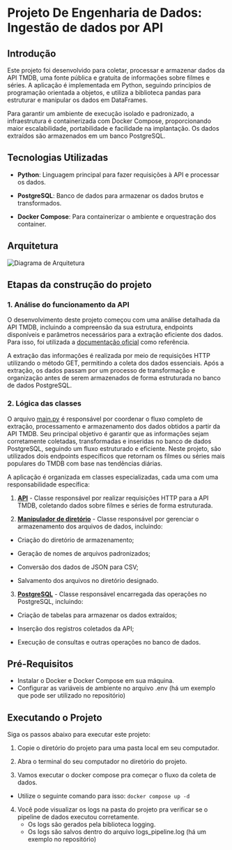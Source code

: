 
# Projeto De Engenharia de Dados: Ingestão de dados por API

  
## Introdução

Este projeto foi desenvolvido para coletar, processar e armazenar dados da API TMDB, uma fonte pública e gratuita de informações sobre filmes e séries. A aplicação é implementada em Python, seguindo princípios de programação orientada a objetos, e utiliza a biblioteca pandas para estruturar e manipular os dados em DataFrames.

Para garantir um ambiente de execução isolado e padronizado, a infraestrutura é containerizada com Docker Compose, proporcionando maior escalabilidade, portabilidade e facilidade na implantação. Os dados extraídos são armazenados em um banco PostgreSQL.

## Tecnologias Utilizadas

-  **Python**: Linguagem principal para fazer requisições à API e processar os dados.

-  **PostgreSQL**: Banco de dados para armazenar os dados brutos e transformados.

-  **Docker Compose**: Para containerizar o ambiente e orquestração dos container.
  

## Arquitetura

  

![Diagrama de Arquitetura](img/arquitetura.jpg)

  

## Etapas da construção do projeto

  
### 1. Análise do funcionamento da API

O desenvolvimento deste projeto começou com uma análise detalhada da API TMDB, incluindo a compreensão da sua estrutura, endpoints disponíveis e parâmetros necessários para a extração eficiente dos dados. Para isso, foi utilizada a [documentação oficial](https://developer.themoviedb.org/docs/getting-started) como referência.

A extração das informações é realizada por meio de requisições HTTP utilizando o método GET, permitindo a coleta dos dados essenciais. Após a extração, os dados passam por um processo de transformação e organização antes de serem armazenados de forma estruturada no banco de dados PostgreSQL.

### 2. Lógica das classes

O arquivo [main.py](src/classes/main.py) é responsável por coordenar o fluxo completo de extração, processamento e armazenamento dos dados obtidos a partir da API TMDB. Seu principal objetivo é garantir que as informações sejam corretamente coletadas, transformadas e inseridas no banco de dados PostgreSQL, seguindo um fluxo estruturado e eficiente. Neste projeto, são utilizados dois endpoints específicos que retornam os filmes ou séries mais populares do TMDB com base nas tendências diárias.

A aplicação é organizada em classes especializadas, cada uma com uma responsabilidade específica:

1.  [**API**](src/classes/api.py) - Classe responsável por realizar requisições HTTP para a API TMDB, coletando dados sobre filmes e séries de forma estruturada.

2.   [**Manipulador de diretório**](src/classes/manipuladiretorio.py)  -  Classe responsável por gerenciar o armazenamento dos arquivos de dados, incluindo:

- Criação do diretório de armazenamento;

- Geração de nomes de arquivos padronizados;

- Conversão dos dados de JSON para CSV;

- Salvamento dos arquivos no diretório designado.

3.   [**PostgreSQL**](src/classes/postgresql.py)  -  Classe responsável encarregada das operações no PostgreSQL, incluindo:

- Criação de tabelas para armazenar os dados extraídos;

- Inserção dos registros coletados da API;
  
- Execução de consultas e outras operações no banco de dados.

## Pré-Requisitos

- Instalar o Docker e Docker Compose em sua máquina.
- Configurar as variáveis de ambiente no arquivo .env (há um exemplo que pode ser utilizado no repositório)

## Executando o Projeto

Siga os passos abaixo para executar este projeto:

1. Copie o diretório do projeto para uma pasta local em seu computador.

2. Abra o terminal do seu computador no diretório do projeto.

3. Vamos executar o docker compose pra começar o fluxo da coleta de dados.

- Utilize o seguinte comando para isso: `docker compose up -d`
4. Você pode visualizar os logs na pasta do projeto pra verificar se o pipeline de dados executou corretamente.
	- Os logs são gerados pela biblioteca logging.
	- Os logs são salvos dentro do arquivo logs_pipeline.log (há um exemplo no repositório)